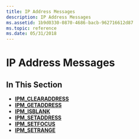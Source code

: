 ```yaml
---
title: IP Address Messages
description: IP Address Messages
ms.assetid: 1b9d0330-0870-4686-bacb-962716612d87
ms.topic: reference
ms.date: 05/31/2018
---
```


# IP Address Messages

## In This Section

-   [**IPM\_CLEARADDRESS**](ipm-clearaddress.md)
-   [**IPM\_GETADDRESS**](ipm-getaddress.md)
-   [**IPM\_ISBLANK**](ipm-isblank.md)
-   [**IPM\_SETADDRESS**](ipm-setaddress.md)
-   [**IPM\_SETFOCUS**](ipm-setfocus.md)
-   [**IPM\_SETRANGE**](ipm-setrange.md)

 

 




